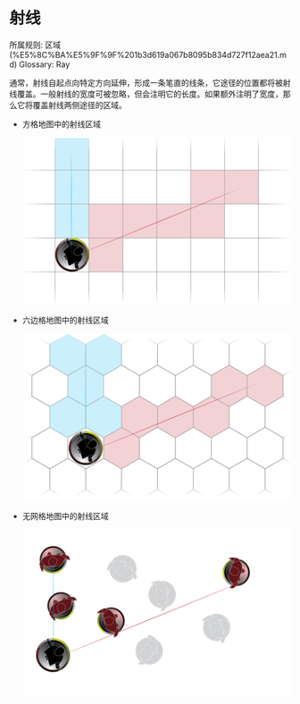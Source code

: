# 射线

所属规则: 区域 (%E5%8C%BA%E5%9F%9F%201b3d619a067b8095b834d727f12aea21.md)
Glossary: Ray

通常，射线自起点向特定方向延伸，形成一条笔直的线条，它途径的位置都将被射线覆盖。一般射线的宽度可被忽略，但会注明它的长度。如果额外注明了宽度，那么它将覆盖射线两侧途径的区域。

- 方格地图中的射线区域
    
    ![mapsample_ray_grid.png](%E5%8C%BA%E5%9F%9F%201b3d619a067b8095b834d727f12aea21/mapsample_ray_grid.png)
    

- 六边格地图中的射线区域
    
    ![mapsample_ray_hex.png](%E5%8C%BA%E5%9F%9F%201b3d619a067b8095b834d727f12aea21/mapsample_ray_hex.png)
    
- 无网格地图中的射线区域
    
    ![mapsample_ray_gridless.png](%E5%8C%BA%E5%9F%9F%201b3d619a067b8095b834d727f12aea21/mapsample_ray_gridless.png)